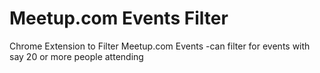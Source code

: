 # Meetup.com Events Filter

Chrome Extension to Filter Meetup.com Events
-can filter for events with say 20 or more people attending
